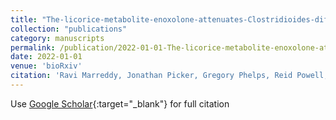 ```yaml
---
title: "The-licorice-metabolite-enoxolone-attenuates-Clostridioides-difficile-pathophysiology-by-corrupting-its-metabolic-and-toxin-production-networks"
collection: "publications"
category: manuscripts
permalink: /publication/2022-01-01-The-licorice-metabolite-enoxolone-attenuates-Clostridioides-difficile-pathophysiology-by-corrupting-its-metabolic-and-toxin-production-networks
date: 2022-01-01
venue: 'bioRxiv'
citation: 'Ravi Marreddy, Jonathan Picker, Gregory Phelps, Reid Powell, Philip Cherian, John Bowling, Clifford Stephan, Richard Lee, Julian Hurdle. &quot;The-licorice-metabolite-enoxolone-attenuates-Clostridioides-difficile-pathophysiology-by-corrupting-its-metabolic-and-toxin-production-networks.&quot; bioRxiv, 2022.'
---
```


Use [Google Scholar](https://scholar.google.com/scholar?q=The+licorice+metabolite+enoxolone+attenuates+Clostridioides+difficile+pathophysiology+by+corrupting+its+metabolic+and+toxin+production+networks){:target="_blank"} for full citation